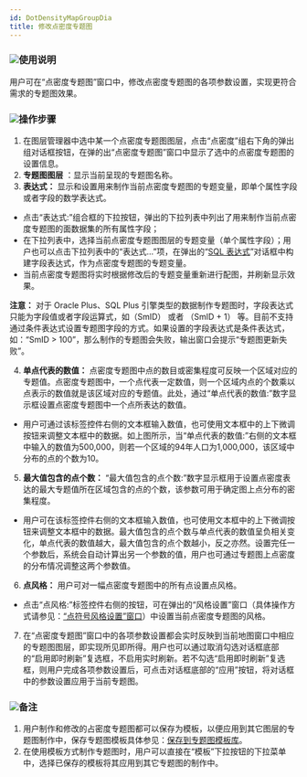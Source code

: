 ```yaml
---
id: DotDensityMapGroupDia
title: 修改点密度专题图
---
```

### ![](../../img/read.gif)使用说明

用户可在“点密度专题图”窗口中，修改点密度专题图的各项参数设置，实现更符合需求的专题图效果。

### ![](../../img/read.gif)操作步骤

1. 在图层管理器中选中某一个点密度专题图图层，点击“点密度”组右下角的弹出组对话框按钮，在弹的出“点密度专题图”窗口中显示了选中的点密度专题图的设置信息。
2. **专题图图层** ：显示当前呈现的专题图名称。
3. **表达式：** 显示和设置用来制作当前点密度专题图的专题变量，即单个属性字段或者字段的数学表达式。 
  * 点击“表达式:”组合框的下拉按钮，弹出的下拉列表中列出了用来制作当前点密度专题图的面数据集的所有属性字段；
  * 在下拉列表中，选择当前点密度专题图图层的专题变量（单个属性字段）；用户也可以点击下拉列表中的“表达式...”项，在弹出的“[SQL 表达式](../../Query/SQLQueryDia)”对话框中构建字段表达式，作为点密度专题图的专题变量。
  * 当前点密度专题图将实时根据修改后的专题变量重新进行配图，并刷新显示效果。

**注意：** 对于 Oracle Plus、SQL Plus 引擎类型的数据制作专题图时，字段表达式只能为字段值或者字段运算式，如（SmID） 或者
（SmID + 1） 等。目前不支持通过条件表达式设置专题图字段的方式。如果设置的字段表达式是条件表达式，如：“SmID >
100”，那么制作的专题图会失败，输出窗口会提示“专题图更新失败”。

4. **单点代表的数值：** 点密度专题图中点的数目或密集程度可反映一个区域对应的专题值。点密度专题图中，一个点代表一定数值，则一个区域内点的个数乘以点表示的数值就是该区域对应的专题值。此处，通过“单点代表的数值:”数字显示框设置点密度专题图中一个点所表达的数值。 
  * 用户可通过该标签控件右侧的文本框输入数值，也可使用文本框中的上下微调按钮来调整文本框中的数据。如上图所示，当“单点代表的数值:”右侧的文本框中输入的数值为500,000，则若一个区域的94年人口为1,000,000，该区域中分布的点的个数为10。
5. **最大值包含的点个数：** “最大值包含的点个数:”数字显示框用于设置点密度表达的最大专题值所在区域包含的点的个数，该参数可用于确定图上点分布的密集程度。 
  * 用户可在该标签控件右侧的文本框输入数值，也可使用文本框中的上下微调按钮来调整文本框中的数据。最大值包含的点个数与单点代表的数值呈负相关变化，单点代表的数值越大，最大值包含的点个数越小，反之亦然。设置完任一个参数后，系统会自动计算出另一个参数的值，用户也可通过专题图上点密度的分布情况调整这两个参数值。
6. **点风格：** 用户可对一幅点密度专题图中的所有点设置点风格。 
  * 点击“点风格:”标签控件右侧的按钮，可在弹出的“风格设置”窗口（具体操作方式请参见：[“点符号风格设置”窗口](../../Visualization/LayerStyle/PointSymStyle)）中设置当前点密度专题图的风格。
7. 在“点密度专题图”窗口中的各项参数设置都会实时反映到当前地图窗口中相应的专题图图层，即实现所见即所得。用户也可以通过取消勾选对话框底部的“启用即时刷新”复选框，不启用实时刷新。若不勾选“启用即时刷新”复选框，则用户完成各项参数设置后，可点击对话框底部的“应用”按钮，将对话框中的参数设置应用于当前专题图。

### ![](../../img/read.gif)备注

1. 用户制作和修改的占密度专题图都可以保存为模板，以便应用到其它图层的专题图制作中，保存专题图模板具体参见：[保存到专题图模板库](../Methods/DTv2_LoadStyleThemeTempl)。
2. 在使用模板方式制作专题图时，用户可以直接在“模板”下拉按钮的下拉菜单中，选择已保存的模板将其应用到其它专题图的制作中。


